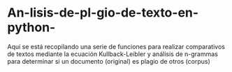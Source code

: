 # An-lisis-de-pl-gio-de-texto-en-python-
Aquí se está recopilando una serie de funciones para realizar comparativos de textos mediante la ecuación Kullback-Leibler y análisis de n-grammas para determinar si un documento (original) es plagio de otros (corpus)

